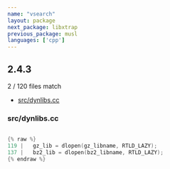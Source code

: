 ```yaml
---
name: "vsearch"
layout: package
next_package: libxtrap
previous_package: musl
languages: ['cpp']
---
```

## 2.4.3
2 / 120 files match

 - [src/dynlibs.cc](#srcdynlibscc)

### src/dynlibs.cc

```cpp

{% raw %}
119 |   gz_lib = dlopen(gz_libname, RTLD_LAZY);
137 |   bz2_lib = dlopen(bz2_libname, RTLD_LAZY);
{% endraw %}

```